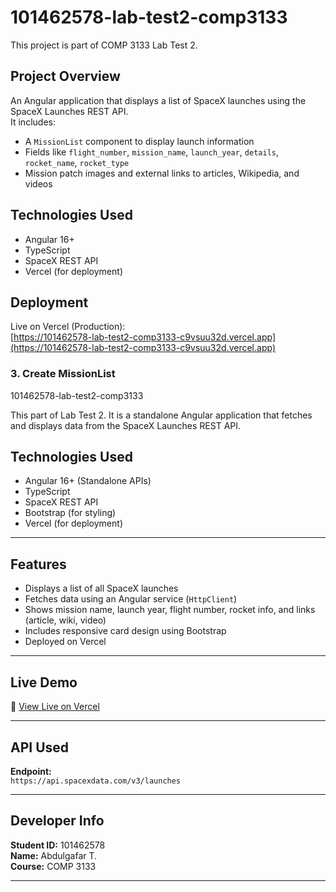 # 101462578-lab-test2-comp3133

This project is part of COMP 3133 Lab Test 2.

##  Project Overview

An Angular application that displays a list of SpaceX launches using the SpaceX Launches REST API.  
It includes:

- A `MissionList` component to display launch information
- Fields like `flight_number`, `mission_name`, `launch_year`, `details`, `rocket_name`, `rocket_type`
- Mission patch images and external links to articles, Wikipedia, and videos

##  Technologies Used

- Angular 16+
- TypeScript
- SpaceX REST API
- Vercel (for deployment)

##  Deployment

Live on Vercel (Production):  
[https://101462578-lab-test2-comp3133-c9vsuu32d.vercel.app](https://101462578-lab-test2-comp3133-c9vsuu32d.vercel.app)


  
  ### 3. Create MissionList


   101462578-lab-test2-comp3133

This part of Lab Test 2. It is a standalone Angular application that fetches and displays data from the SpaceX Launches REST API.

##  Technologies Used
- Angular 16+ (Standalone APIs)
- TypeScript
- SpaceX REST API
- Bootstrap (for styling)
- Vercel (for deployment)

---

##  Features
-  Displays a list of all SpaceX launches
-  Fetches data using an Angular service (`HttpClient`)
-  Shows mission name, launch year, flight number, rocket info, and links (article, wiki, video)
-  Includes responsive card design using Bootstrap
-  Deployed on Vercel

---

##  Live Demo

🔗 [View Live on Vercel](https://101462578-lab-test2-comp3133-c9vsuu32d.vercel.app)

---

##  API Used

**Endpoint:**  
`https://api.spacexdata.com/v3/launches`

---

##  Developer Info

**Student ID:** 101462578  
**Name:** Abdulgafar T.  
**Course:** COMP 3133

---

